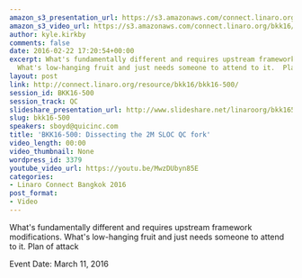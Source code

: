 ```yaml
---
amazon_s3_presentation_url: https://s3.amazonaws.com/connect.linaro.org/bkk16/Presentations/Friday/BKK16-500.pdf
amazon_s3_video_url: https://s3.amazonaws.com/connect.linaro.org/bkk16/Videos/Friday/BKK16-500%20Dissecting%20the%202M%20SLOC%20QC%20fork.mp4
author: kyle.kirkby
comments: false
date: 2016-02-22 17:20:54+00:00
excerpt: What's fundamentally different and requires upstream framework modifications.
  What's low-hanging fruit and just needs someone to attend to it.  Plan of attack
layout: post
link: http://connect.linaro.org/resource/bkk16/bkk16-500/
session_id: BKK16-500
session_track: QC
slideshare_presentation_url: http://www.slideshare.net/linaroorg/bkk16500-dissecting-the-2m-loc-qc-fork
slug: bkk16-500
speakers: sboyd@quicinc.com
title: 'BKK16-500: Dissecting the 2M SLOC QC fork'
video_length: 00:00
video_thumbnail: None
wordpress_id: 3379
youtube_video_url: https://youtu.be/MwzDUbyn85E
categories:
- Linaro Connect Bangkok 2016
post_format:
- Video
---
```


What's fundamentally different and requires upstream framework modifications. What's low-hanging fruit and just needs someone to attend to it.  Plan of attack

Event Date: March 11, 2016
